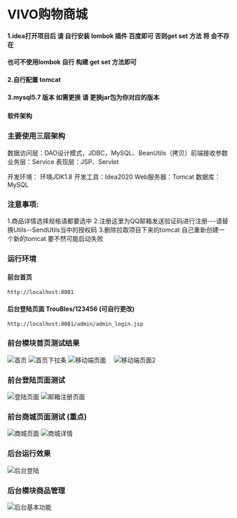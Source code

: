 # VIVO购物商城

#### 1.idea打开项目后 请 自行安装  lombok 插件  百度即可  否则get set 方法 将 会不存在  
#### 也可不使用lombok  自行  构建 get set 方法即可 
#### 2.自行配置 tomcat
#### 3.mysql5.7 版本 如需更换 请 更换jar包为你对应的版本

###  
**软件架构** 
### 主要使用三层架构
数据访问层：DAO设计模式，JDBC，MySQL、BeanUtils（拷贝）前端接收参数
业务层：Service
表现层：JSP、Servlet

开发环境： 环境JDK1.8 开发工具：Idea2020 Web服务器：Tomcat 数据库：MySQL 
### 注意事项: 
1.商品详情选择规格请都要选中
2.注册这里为QQ邮箱发送验证码进行注册---请替换Utils--SendUtils当中的授权码 
3.删除拉取项目下来的tomcat 自己重新创建一个新的tomcat 要不然可能启动失败


### 运行环境
#### 前台首页
``http://localhost:8081``
#### 后台登陆页面  TrouBles/123456   (可自行更改)
``http://localhost:8081/admin/admin_login.jsp``


### 前台模块首页测试结果
![首页](https://oss-yby.yangbuyi.top/blog/%E9%A6%96%E9%A1%B5.png)
![首页下拉条](https://oss-yby.yangbuyi.top/blog/%E9%A6%96%E9%A1%B5%E4%B8%8B%E6%8B%89%E6%9D%A1.png)
![移动端页面 ](https://oss-yby.yangbuyi.top/blog/pc-%E7%A7%BB%E5%8A%A8%E7%AB%AF.png "pc移动端.png")
![移动端页面2 ](https://oss-yby.yangbuyi.top/blog/pc-%E7%A7%BB%E5%8A%A8%E7%AB%AF.png "pc移动端.png")
### 前台登陆页面测试
![登陆页面](https://oss-yby.yangbuyi.top/blog/%E7%99%BB%E9%99%86%E9%A1%B5%E9%9D%A2.png)
![邮箱注册页面](https://oss-yby.yangbuyi.top/blog/%E9%82%AE%E7%AE%B1%E6%B3%A8%E5%86%8C%E9%A1%B5%E9%9D%A2.png)

### 前台商城页面测试 (重点)
![商城页面](https://oss-yby.yangbuyi.top/blog/%E5%95%86%E5%9F%8E%E9%A1%B5%E9%9D%A2.png)
![商城详情](https://oss-yby.yangbuyi.top/blog/image-20201122125247020.png)
### 后台运行效果
![后台登陆](https://oss-yby.yangbuyi.top/blog/%E5%90%8E%E5%8F%B0%E7%99%BB%E9%99%86.png)
### 后台模块商品管理
![后台基本功能](https://oss-yby.yangbuyi.top/blog/%E5%90%8E%E5%8F%B0%E5%9F%BA%E6%9C%AC%E5%8A%9F%E8%83%BD.png)

